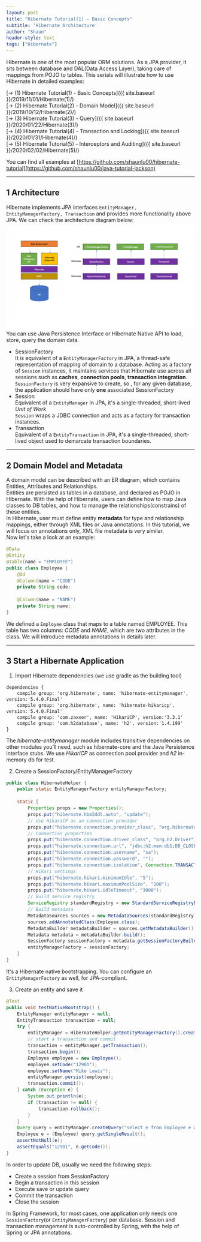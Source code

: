 ```yaml
---
layout: post
title: "Hibernate Tutorial(1) - Basic Concepts"
subtitle: 'Hibernate Architecture'
author: "Shaun"
header-style: text
tags: ["Hibernate"]
---
```


Hibernate is one of the most popular ORM solutions. As a JPA provider, it sits between database and DAL(Data Access
Layer), taking care of mappings from POJO to tables.
This serials will illustrate how to use Hibernate in detailed examples:

[-> (1) Hibernate Tutorial(1) - Basic Concepts]({{ site.baseurl }}/2019/11/01/Hibernate(1)/)  
[-> (2) Hibernate Tutorial(2) - Domain Model]({{ site.baseurl }}/2019/10/12/Hibernate(2)/)  
[-> (3) Hibernate Tutorial(3) - Query]({{ site.baseurl }}/2020/01/22/Hibernate(3)/)  
[-> (4) Hibernate Tutorial(4) - Transaction and Locking]({{ site.baseurl }}/2020/01/31/Hibernate(4)/)  
[-> (5) Hibernate Tutorial(5) - Interceptors and Auditing]({{ site.baseurl }}/2020/02/02/Hibernate(5)/)  

You can find all examples at [https://github.com/shaunlu00/hibernate-tutorial](https://github.com/shaunlu00/java-tutorial-jackson)

---
## 1 Architecture
Hibernate implements JPA interfaces `EntityManager, EntityManagerFactory, Transaction` and provides more functionality
above JPA. We can check the architecture diagram below:
![](/img/in-post/post-hibernate1/hibernate-archi.png)
You can use Java Persistence Interface or Hibernate Native API to load, store, query the domain data.
- SessionFactory  
It is equivalent of a `EntityManagerFactory` in JPA, a thread-safe representation of mapping of domain to a database. 
Acting as a factory of `Session` instances, it maintains services that Hibernate use across all sessions such as 
**caches**, **connection pools**, **transaction integration**.
`SessionFactory` is very expansive to create, so , for any given database, the application should have only **one** 
associated SessionFactory
- Session  
Equivalent of a `EntityManager` in JPA, it's a single-threaded, short-lived *Unit of Work*  
`Session` wraps a JDBC connection and acts as a factory for transaction instances.
- Transaction  
Equivalent of a `EntityTransaction` in JPA, it's a single-threaded, short-lived object used to demarcate transaction boundaries.

---
## 2 Domain Model and Metadata
A domain model can be described with an ER diagram, which contains Entities, Attributes and Relationships.  
Entities are persisted as tables in a database, and declared as POJO in Hibernate. With the help of Hibernate, users can define how 
to map Java classes to DB tables, and how to manage the relationships(constrains) of these entities.  
In Hibernate, user must define entity **metadata** for type and relationship mappings, either through XML files or Java annotations. In this tutorial, we will focus on annotations only, 
XML file metadata is very similar.  
Now let's take a look at an example:
```java
@Data
@Entity
@Table(name = "EMPLOYEE")
public class Employee {
    @Id
    @Column(name = "CODE")
    private String code;

    @Column(name = "NAME")
    private String name;
}
```
We defined a `Employee` class that maps to a table named EMPLOYEE. This table has two columns: *CODE* and 
*NAME*, which are two attributes in the class. We will introduce metadata annotations in details later.

---
## 3 Start a Hibernate Application
1) Import Hibernate dependencies (we use gradle as the building tool)  
```
dependencies {
    compile group: 'org.hibernate', name: 'hibernate-entitymanager', version:'5.4.0.Final'
    compile group: 'org.hibernate', name: 'hibernate-hikaricp', version:'5.4.0.Final'
    compile group: 'com.zaxxer', name: 'HikariCP', version:'3.3.1'
    compile group: 'com.h2database', name: 'h2', version:'1.4.199'
}
```
The *hibernate-entitymanager* module includes transitive dependencies on other modules you’ll need, such as hibernate-core and the Java Persistence interface stubs.
We use *HikariCP* as connection pool provider and *h2* in-memory db for test.

2) Create a SessionFactory/EntityManagerFactory
```java
public class HibernateHelper {
    public static EntityManagerFactory entityManagerFactory;

    static { 
        Properties props = new Properties();
        props.put("hibernate.hbm2ddl.auto", "update");
        // Use HikariCP as an connection provider
        props.put("hibernate.connection.provider_class", "org.hibernate.hikaricp.internal.HikariCPConnectionProvider");
        // Connection properties
        props.put("hibernate.connection.driver_class", "org.h2.Driver");
        props.put("hibernate.connection.url", "jdbc:h2:mem:db1;DB_CLOSE_DELAY=-1;MVCC=TRUE");
        props.put("hibernate.connection.username", "sa");
        props.put("hibernate.connection.password", "");
        props.put("hibernate.connection.isolation", Connection.TRANSACTION_REPEATABLE_READ);
        // Hikari settings
        props.put("hibernate.hikari.minimumIdle", "5");
        props.put("hibernate.hikari.maximumPoolSize", "100");
        props.put("hibernate.hikari.idleTimeout", "3000");
        // Build service registry
        ServiceRegistry standardRegistry = new StandardServiceRegistryBuilder().applySettings(props).build();
        // Build metadata
        MetadataSources sources = new MetadataSources(standardRegistry);
        sources.addAnnotatedClass(Employee.class);
        MetadataBuilder metadataBuilder = sources.getMetadataBuilder();
        Metadata metadata = metadataBuilder.build();
        SessionFactory sessionFactory = metadata.getSessionFactoryBuilder().build();
        entityManagerFactory = sessionFactory;
    }
}
```
It's a Hibernate native bootstrapping. You can configure an `EntityManagerFactory` as well, for JPA-compliant.

3) Create an entity and save it
```java
@Test
public void testNativeBootstrap() {
    EntityManager entityManager = null;
    EntityTransaction transaction = null;
    try {
        entityManager = HibernateHelper.getEntityManagerFactory().createEntityManager();
        // start a transaction and commit
        transaction = entityManager.getTransaction();
        transaction.begin();
        Employee employee = new Employee();
        employee.setCode("12901");
        employee.setName("Mike Lewis");
        entityManager.persist(employee);
        transaction.commit();
    } catch (Exception e) {
        System.out.println(e);
        if (transaction != null) {
            transaction.rollback();
        }
    }
    Query query = entityManager.createQuery("select e from Employee e where e.code = '12901'");
    Employee e = (Employee) query.getSingleResult();
    assertNotNull(e);
    assertEquals("12901", e.getCode());
}
```
In order to update DB, usually we need the following steps:
- Create a session from SessionFactory
- Begin a transaction in this session
- Execute save or update query
- Commit the transaction
- Close the session  

In Spring Framework, for most cases, one application only needs one `SessionFactory`(or `EntityManagerFactory`) per database. 
Session and transaction management is auto-controlled by Spring, with the help of Spring or JPA annotations.


